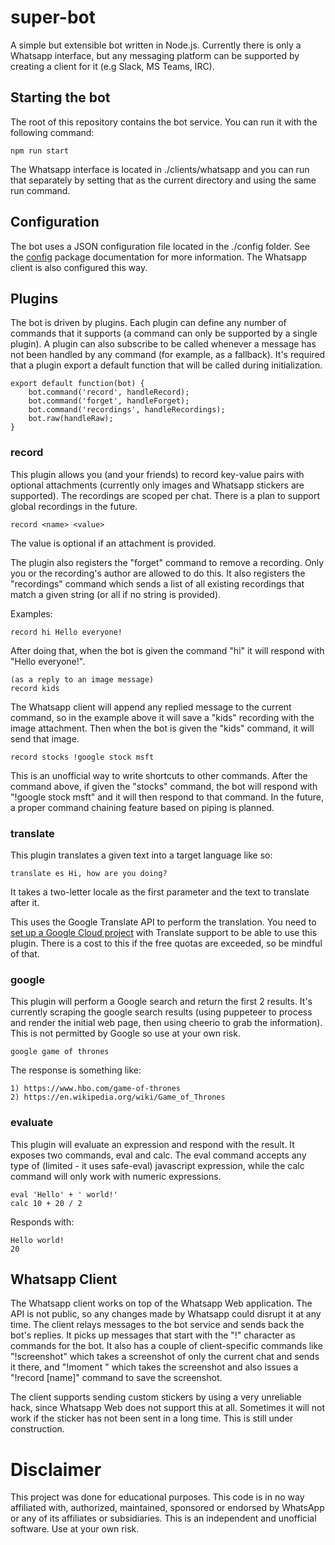 # super-bot
A simple but extensible bot written in Node.js. Currently there is only a Whatsapp interface, but any messaging platform can be supported by creating a client for it (e.g Slack, MS Teams, IRC).

## Starting the bot

The root of this repository contains the bot service. You can run it with the following command:

```
npm run start
```

The Whatsapp interface is located in ./clients/whatsapp and you can run that separately by setting that as the current directory and using the same run command.

## Configuration

The bot uses a JSON configuration file located in the ./config folder. See the [config](https://docs.npmjs.com/cli/config) package documentation for more information. The Whatsapp client is also configured this way.


## Plugins

The bot is driven by plugins. Each plugin can define any number of commands that it supports (a command can only be supported by a single plugin). A plugin can also subscribe to be called whenever a message has not been handled by any command (for example, as a fallback). It's required that a plugin export a default function that will be called during initialization.

```
export default function(bot) {
    bot.command('record', handleRecord);
    bot.command('forget', handleForget);
    bot.command('recordings', handleRecordings);
    bot.raw(handleRaw);
}
```

### record

This plugin allows you (and your friends) to record key-value pairs with optional attachments (currently only images and Whatsapp stickers are supported). The recordings are scoped per chat. There is a plan to support global recordings in the future.

```
record <name> <value>
```

The value is optional if an attachment is provided.

The plugin also registers the "forget" command to remove a recording. Only you or the recording's author are allowed to do this. It also registers the "recordings" command which sends a list of all existing recordings that match a given string (or all if no string is provided).

Examples:
```
record hi Hello everyone!
```
After doing that, when the bot is given the command "hi" it will respond with "Hello everyone!".
```
(as a reply to an image message)
record kids
```
The Whatsapp client will append any replied message to the current command, so in the example above it will save a "kids" recording with the image attachment. Then when the bot is given the "kids" command, it will send that image.

```
record stocks !google stock msft
```
This is an unofficial way to write shortcuts to other commands. After the command above, if given the "stocks" command, the bot will respond with "!google stock msft" and it will then respond to that command. In the future, a proper command chaining feature based on piping is planned.

### translate

This plugin translates a given text into a target language like so:

```
translate es Hi, how are you doing?
```
It takes a two-letter locale as the first parameter and the text to translate after it.

This uses the Google Translate API to perform the translation. You need to [set up a Google Cloud project](https://cloud.google.com/translate/docs/quickstart-client-libraries#client-libraries-usage-nodejs) with Translate support to be able to use this plugin. There is a cost to this if the free quotas are exceeded, so be mindful of that.

### google

This plugin will perform a Google search and return the first 2 results. It's currently scraping the google search results (using puppeteer to process and render the initial web page, then using cheerio to grab the information). This is not permitted by Google so use at your own risk. 
```
google game of thrones
```
The response is something like:
```
1) https://www.hbo.com/game-of-thrones
2) https://en.wikipedia.org/wiki/Game_of_Thrones
```

### evaluate

This plugin will evaluate an expression and respond with the result. It exposes two commands, eval and calc. The eval command accepts any type of (limited - it uses safe-eval) javascript expression, while the calc command will only work with numeric expressions.

```
eval 'Hello' + ' world!'
calc 10 + 20 / 2
```
Responds with:
```
Hello world!
20
```

## Whatsapp Client

The Whatsapp client works on top of the Whatsapp Web application. The API is not public, so any changes made by Whatsapp could disrupt it at any time. The client relays messages to the bot service and sends back the bot's replies. It picks up messages that start with the "!" character as commands for the bot. It also has a couple of client-specific commands like "!screenshot" which takes a screenshot of only the current chat and sends it there, and "!moment <name>" which takes the screenshot and also issues a "!record [name]" command to save the screenshot.

The client supports sending custom stickers by using a very unreliable hack, since Whatsapp Web does not support this at all. Sometimes it will not work if the sticker has not been sent in a long time. This is still under construction.

# Disclaimer

This project was done for educational purposes. This code is in no way affiliated with, authorized, maintained, sponsored or endorsed by WhatsApp or any of its affiliates or subsidiaries. This is an independent and unofficial software. Use at your own risk.
